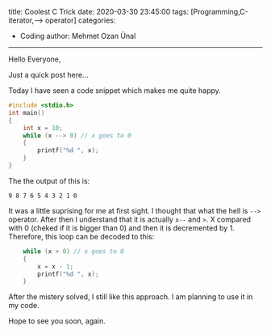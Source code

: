 title: Coolest C Trick
date: 2020-03-30 23:45:00
tags: [Programming,C-iterator,--> operator]
categories:
  -  Coding
author: Mehmet Ozan Ünal
---

Hello Everyone,

Just a quick post here...

Today I have seen a code snippet which makes me quite happy. 

```cpp
#include <stdio.h>
int main()
{
    int x = 10;
    while (x --> 0) // x goes to 0
    {
        printf("%d ", x);
    }
}
```
The the output of this is:
```
9 8 7 6 5 4 3 2 1 0
```

It was a little suprising for me at first sight.
I thought that what the hell is `-->` operator.
After then I understand that it is actually `x--` and `>`. X compared with 0 (cheked if it is bigger than 0) and then it is decremented by 1.
Therefore, this loop can be decoded to this:
```cpp
    while (x > 0) // x goes to 0
    {
        x = x - 1;
        printf("%d ", x);
    }
```
After the mistery solved, I still like this approach. I am planning to use it in my code.

Hope to see you soon, again.